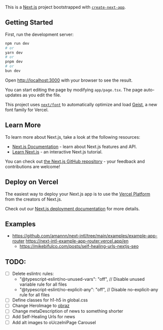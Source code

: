 This is a [Next.js](https://nextjs.org) project bootstrapped with [`create-next-app`](https://nextjs.org/docs/app/api-reference/cli/create-next-app).

## Getting Started

First, run the development server:

```bash
npm run dev
# or
yarn dev
# or
pnpm dev
# or
bun dev
```

Open [http://localhost:3000](http://localhost:3000) with your browser to see the result.

You can start editing the page by modifying `app/page.tsx`. The page auto-updates as you edit the file.

This project uses [`next/font`](https://nextjs.org/docs/app/building-your-application/optimizing/fonts) to automatically optimize and load [Geist](https://vercel.com/font), a new font family for Vercel.

## Learn More

To learn more about Next.js, take a look at the following resources:

- [Next.js Documentation](https://nextjs.org/docs) - learn about Next.js features and API.
- [Learn Next.js](https://nextjs.org/learn) - an interactive Next.js tutorial.

You can check out [the Next.js GitHub repository](https://github.com/vercel/next.js) - your feedback and contributions are welcome!

## Deploy on Vercel

The easiest way to deploy your Next.js app is to use the [Vercel Platform](https://vercel.com/new?utm_medium=default-template&filter=next.js&utm_source=create-next-app&utm_campaign=create-next-app-readme) from the creators of Next.js.

Check out our [Next.js deployment documentation](https://nextjs.org/docs/app/building-your-application/deploying) for more details.

## Examples

- https://github.com/amannn/next-intl/tree/main/examples/example-app-router
  https://next-intl-example-app-router.vercel.app/en
  - https://mikebifulco.com/posts/self-healing-urls-nextjs-seo

## TODO:

- [ ] Delete eslintrc rules:
  - "@typescript-eslint/no-unused-vars": "off", // Disable unused variable rule for all files
  - "@typescript-eslint/no-explicit-any": "off", // Disable no-explicit-any rule for all files
- [ ] Define classes for h1-h5 in global.css
- [ ] Change HeroImage to [obraz](https://stock.adobe.com/pl/search?k=grudziadz&asset_id=65177066)
- [ ] Change metaDescription of news to something shorter
- [ ] Add Self-Healing Urls for news
- [ ] Add alt images to oUczelniPage Carousel
